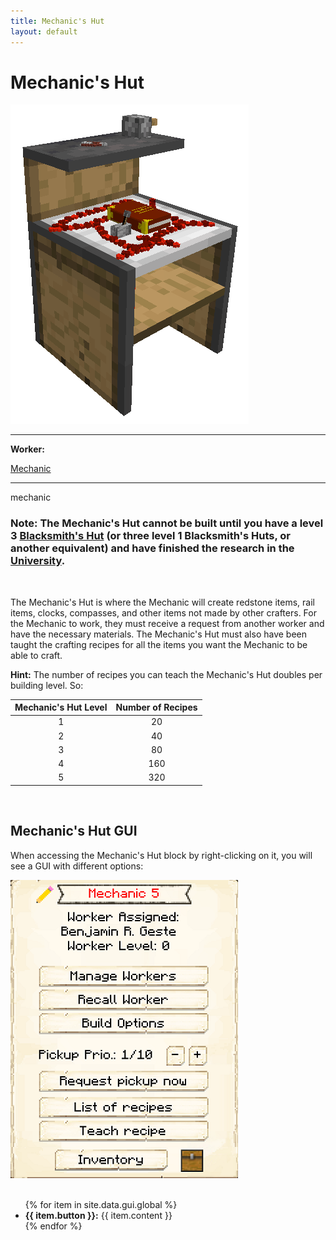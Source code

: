 ```yaml
---
title: Mechanic's Hut
layout: default
---
```

# Mechanic's Hut

<div class="infobox box text-center">
    <img src="../../assets/images/buildings/mechanic.png" alt="Mechanic" />
    <hr />
    <div class="row section-text text-left">
        <div class="col">
        <p><strong>Worker:</strong></p>
        </div>
        <div class="col">
        <p><a href="../workers/mechanic">Mechanic</a></p>
        </div>
    </div>
    <hr />
    <recipe>mechanic</recipe>
</div>

### Note: The Mechanic's Hut cannot be built until you have a level 3 [Blacksmith's Hut](../../source/buildings/blacksmith) (or three level 1 Blacksmith's Huts, or another equivalent) and have finished the research in the [University](../../source/buildings/university).
<br>

The Mechanic's Hut is where the Mechanic will create redstone items, rail items, clocks, compasses, and other items not made by other crafters. For the Mechanic to work, they must receive a request from another worker and have the necessary materials. The Mechanic's Hut must also have been taught the crafting recipes for all the items you want the Mechanic to be able to craft.

**Hint:** The number of recipes you can teach the Mechanic's Hut doubles per building level. So:


| Mechanic's Hut Level | Number of Recipes |
| :-----: | :-----: |
| 1 | 20 | 
| 2 | 40 |
| 3 | 80 |
| 4 | 160 | 
| 5 | 320 | 

<br>

## Mechanic's Hut GUI

When accessing the Mechanic's Hut block by right-clicking on it, you will see a GUI with different options:

<div class="row">
  <div class="col-sm-12 col-md">
    <img src="../../assets/images/gui/mechanicgui.png" class="img-fluid mx-auto" alt="Mechanic GUI">
  </div>
  <div class="col-sm-12 col-md">
    <br>
    <ul>
      {% for item in site.data.gui.global %}
        <li><strong>{{ item.button }}:</strong> {{ item.content }}</li>
      {% endfor %}
    </ul>
  </div>
</div>
<br> <br>
